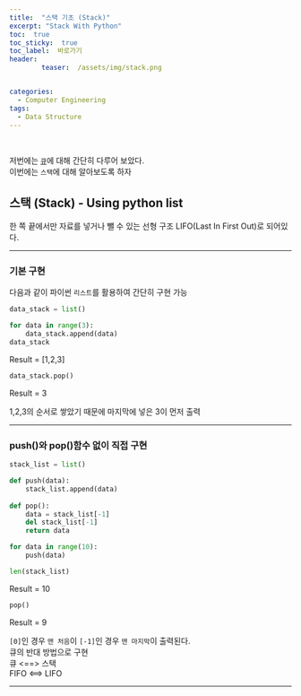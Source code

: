 ```yaml
---
title:  "스택 기초 (Stack)"  
excerpt: "Stack With Python"
toc:  true
toc_sticky:  true
toc_label:  바로가기
header:
        teaser:  /assets/img/stack.png


categories:
  - Computer Engineering
tags:
  - Data Structure
---
```

<br/>

저번에는 [`큐`](https://pome95.github.io/computer%20engineering/queue/)에 대해 간단히 다루어 보았다.<br/>
이번에는 `스택`에 대해 알아보도록 하자 <br/>

## 스택 (Stack) - Using python list
한 쪽 끝에서만 자료를 넣거나 뺄 수 있는 선형 구조 LIFO(Last In First Out)로 되어있다.

---

### 기본 구현
다음과 같이 파이썬 `리스트`를 활용하여 간단히 구현 가능
```python
data_stack = list()

for data in range(3):
    data_stack.append(data)
data_stack
```
Result = [1,2,3]

```python
data_stack.pop()
```
Result = 3 

1,2,3의 순서로 쌓았기 때문에 마지막에 넣은 3이 먼저 출력

---

### push()와 pop()함수 없이 직접 구현

```python
stack_list = list()

def push(data):
    stack_list.append(data)
    
def pop():
    data = stack_list[-1]
    del stack_list[-1]
    return data

for data in range(10):
    push(data)
```
```python
len(stack_list)
```
Result = 10

```python
pop()
```
Result = 9

`[0]`인 경우 `맨 처음`이 `[-1]`인 경우 `맨 마지막`이 출력된다. <br/>
큐의 반대 방법으로 구현 <br/> 큐 <==> 스택 <br/> FIFO <==> LIFO 

---